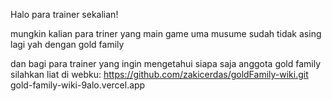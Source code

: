 Halo para trainer sekalian!

mungkin kalian para triner yang main game uma musume sudah tidak asing lagi yah dengan gold family

dan bagi para trainer yang ingin mengetahui siapa saja anggota gold family silahkan liat di webku:
https://github.com/zakicerdas/goldFamily-wiki.git
gold-family-wiki-9alo.vercel.app
